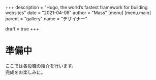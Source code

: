 +++
description = "Hugo, the world’s fastest framework for building websites"
date = "2021-04-08"
author = "Mass"
[menu]
  [menu.main]
    parent = "gallery"
    name = "デザイナー"

draft = true
+++

# 準備中

ここでは各役職の紹介を行います。  
完成をお楽しみに。
<!-- {{< gallery dir="/images/gallery/" />}} {{< load-photoswipe >}} -->
